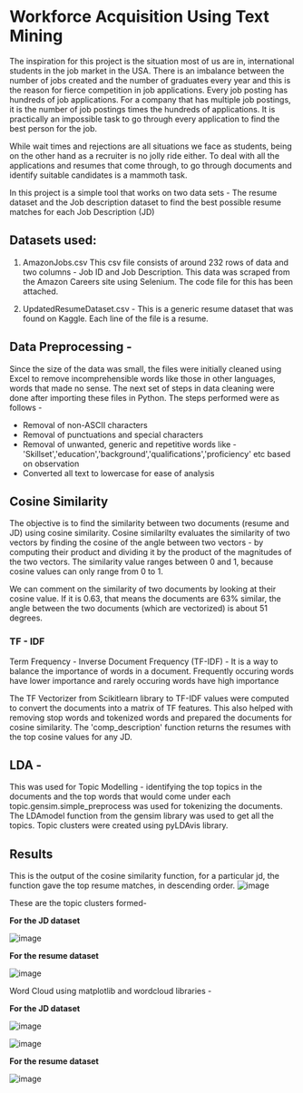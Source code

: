 # Workforce Acquisition Using Text Mining
The inspiration for this project is the situation most of us are in, international students in the job market in the USA. There is an imbalance between the number of jobs created and the number of graduates every year and this is the reason for fierce competition in job applications. Every job posting has hundreds of job applications. For a company that has multiple job postings, it is the number of job postings times the hundreds of applications. It is practically an impossible task to go through every application to find the best person for the job.

While wait times and rejections are all situations we face as students, being on the other hand as a recruiter is no jolly ride either. To deal with all the applications and resumes that come through, to go through documents and identify suitable candidates is a mammoth task. 

In this project is a simple tool that works on two data sets - The resume dataset and the Job description dataset to find the best possible resume matches for each Job Description (JD)


## Datasets used:
1) AmazonJobs.csv
This csv file consists of around 232 rows of data and two columns - Job ID and Job Description. This data was scraped from the Amazon Careers site using Selenium. The code file for this has been attached.

2) UpdatedResumeDataset.csv - This is a generic resume dataset that was found on Kaggle. Each line of the file is a resume.


## Data Preprocessing - 
Since the size of the data was small, the files were initially cleaned using Excel to remove incomprehensible words like those in other languages, words that made no sense. The next set of steps in data cleaning were done after importing these files in Python. The steps performed were as follows - 
* Removal of non-ASCII characters
* Removal of punctuations and special characters
* Removal of unwanted, generic and repetitive words like - 'Skillset','education','background','qualifications','proficiency' etc based on observation
* Converted all text to lowercase for ease of analysis

## Cosine Similarity
The objective is to find the similarity between two documents (resume and JD) using cosine similarity. Cosine similarilty evaluates the similarity of two vectors by finding the cosine of the angle between two vectors - by computing their product and dividing it by the product of the magnitudes of the two vectors. The similarity value ranges between 0 and 1, because cosine values can only range from 0 to 1. 

We can comment on the similarity of two documents by looking at their cosine value. If it is 0.63, that means the documents are 63% similar, the angle between the two documents (which are vectorized) is about 51 degrees.

### TF - IDF 
Term Frequency - Inverse Document Frequency (TF-IDF) - It is a way to balance the importance of words in a document. Frequently occuring words have lower importance and rarely occuring words have high importance

The TF Vectorizer from Scikitlearn library to TF-IDF values were computed to convert the documents into a matrix of TF features. This also helped with removing stop words and tokenized words and prepared the documents for cosine similarity. The 'comp_description' function returns the resumes with the top cosine values for any JD.

## LDA - 
This was used for Topic Modelling - identifying the top topics in the documents and the top words that would come under each topic.gensim.simple_preprocess was used for tokenizing the documents. The LDAmodel function from the gensim library was used to get all the topics. Topic clusters were created using pyLDAvis library.

## Results

This is the output of the cosine similarity function, for a particular jd, the function gave the top resume matches, in descending order.
![image](https://user-images.githubusercontent.com/27859890/189416787-e1b94347-e5ec-477f-aa81-92e67ddee290.png)


These are the topic clusters formed- 

**For the JD dataset**

![image](https://user-images.githubusercontent.com/27859890/189417309-99a196ea-91f5-4e38-92ed-02fb82ee0d73.png)

**For the resume dataset**

![image](https://user-images.githubusercontent.com/27859890/189417445-6c0cd385-d795-47ab-aaed-3562ea4d922f.png)


Word Cloud using matplotlib and wordcloud libraries - 


**For the JD dataset**

![image](https://user-images.githubusercontent.com/27859890/189417686-b77a6526-bb28-46dd-93d5-d7c4ae0f2904.png)


![image](https://user-images.githubusercontent.com/27859890/189417722-57f4967a-d341-49b9-b26e-825fec55c63f.png)

**For the resume dataset**

![image](https://user-images.githubusercontent.com/27859890/189417820-c4b386a0-0cfb-4854-8b60-1dd43e9f2929.png)














